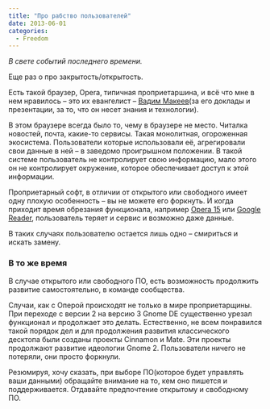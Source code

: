 ```yaml
---
title: "Про рабство пользователей"
date: 2013-06-01
categories:
  - Freedom
---
```


_В свете событий последнего времени._

Еще раз о про закрытость/открытость.

Есть такой браузер, Opera, типичная проприетаршина, и всё что мне в нем нравилось – это их евангелист – [Вадим Макеев](http://habrahabr.ru/users/pepelsbey/)(за его доклады и презентации, за то, что он несет знания и технологии).

В этом браузере всегда было то, чему в браузере не место. Читалка новостей, почта, какие-то сервисы. Такая монолитная, огороженная экосистема. Пользователи которые использовали её, агрегировали свои данные в ней – в заведомо проигрышном положении. В такой системе пользователь не контролирует свою информацию, мало этого он не контролирует окружение, которое обеспечивает доступ к этой информации.

Проприетарный софт, в отличии от открытого или свободного имеет одну плохую особенность – вы не можете его форкнуть. И когда приходит время обрезания функционала, например [Opera 15](http://habrahabr.ru/company/opera/blog/181181/) или [Google Reader](http://habrahabr.ru/post/172665/), пользователь теряет и сервис и возможно даже данные.

В таких случаях пользователю остается лишь одно – смириться и искать замену.

### В то же время

В случае открытого или свободного ПО, есть возможность продолжить развитие самостоятельно, в команде сообщества.

Случаи, как с Оперой происходят не только в мире проприетарщины. При переходе с версии 2 на версию 3 Gnome DE существенно урезал функционал и продолжает это делать. Естественно, не всем понравился такой порядок дел и для продолжения развития классического десктопа были созданы проекты Cinnamon и Mate. Эти проекты продолжают развитие идеологии Gnome 2. Пользователи ничего не потеряли, они просто форкнули.

Резюмируя, хочу сказать, при выборе ПО(которое будет управлять ваши данными) обращайте внимание на то, кем оно пишется и поддерживается. Отдавайте предпочтение открытому и свободному ПО.
